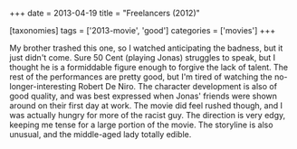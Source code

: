 +++
date = 2013-04-19
title = "Freelancers (2012)"

[taxonomies]
tags = ['2013-movie', 'good']
categories = ['movies']
+++

My brother trashed this one, so I watched anticipating the badness, but
it just didn\'t come. Sure 50 Cent (playing Jonas) struggles to speak,
but I thought he is a formiddable figure enough to forgive the lack of
talent. The rest of the performances are pretty good, but I\'m tired of
watching the no-longer-interesting Robert De Niro. The character
development is also of good quality, and was best expressed when Jonas\'
friends were shown around on their first day at work. The movie did feel
rushed though, and I was actually hungry for more of the racist guy. The
direction is very edgy, keeping me tense for a large portion of the
movie. The storyline is also unusual, and the middle-aged lady totally
edible.
